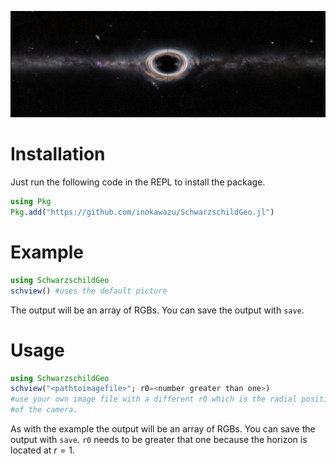 ![black_hole_example](./example/blackholeimage.jpg)

# Installation

Just run the following code in the REPL to install the package.

```julia
using Pkg
Pkg.add("https://github.com/inokawazu/SchwarzschildGeo.jl")
```

# Example

```julia
using SchwarzschildGeo
schview() #uses the default picture
```

The output will be an array of RGBs. You can save the output with `save`.

# Usage

```julia
using SchwarzschildGeo
schview("<pathtoimagefile>"; r0=<number greater than one>) 
#use your own image file with a different r0 which is the radial position
#of the camera.
```

As with the example the output will be an array of RGBs. 
You can save the output with `save`. 
`r0` needs to be greater that one because the horizon is located at $r=1$.
